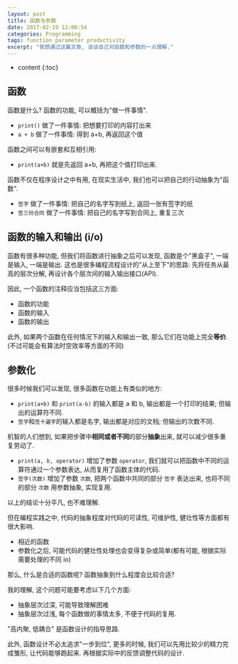```yaml
---
layout: post
title: 函数与参数
date: 2017-02-19 12:00:54
categories: Programming
tags: function parameter productivity
excerpt: "我想通过这篇文章, 谈谈自己对函数和参数的一点理解."
---
```


* content
{:toc}

## 函数

函数是什么? 函数的功能, 可以概括为"做一件事情".

- `print()` 做了一件事情: 把想要打印的内容打出来
- `a + b` 做了一件事情: 得到 a+b, 再返回这个值

函数之间可以有嵌套和互相引用:

- `print(a+b)` 就是先返回 a+b, 再把这个值打印出来.

函数不仅在程序设计之中有用, 在现实生活中, 我们也可以把自己的行动抽象为"函数".

- `签字` 做了一件事情: 把自己的名字写到纸上, 返回一张有签字的纸
- `签三份合同` 做了一件事情: 把自己的名字写到合同上, 重复三次

## 函数的输入和输出 (i/o)

函数有很多种功能, 但我们将函数进行抽象之后可以发现, 函数是个"黑盒子", 一端是输入, 一端是输出.
这也是很多编程流程设计的"从上至下"的思路: 先将任务从最高的层次分解, 再设计各个层次间的输入输出接口(API).

因此, 一个函数的注释应当包括这三方面:

- 函数的功能
- 函数的输入
- 函数的输出

此外, 如果两个函数在任何情况下的输入和输出一致, 那么它们在功能上完全**等价**. (不过可能会有算法时空效率等方面的不同)

## 参数化

很多时候我们可以发现, 很多函数在功能上有类似的地方:

- `print(a+b)` 和 `print(a-b)` 的输入都是 a 和 b, 输出都是一个打印的结果; 但输出的运算符不同.
- `签字`和`签十遍字`的输入都是名字, 输出都是对应的文档; 但输出的次数不同.

机智的人们想到, 如果把步骤中**相同或者不同**的部分**抽象**出来, 就可以减少很多重复劳动了.

- `print(a, b, operator)` 增加了参数 `operator`, 我们就可以把函数中不同的运算符通过一个参数表达, 从而复用了函数主体的代码.
- `签字(次数)` 增加了参数 `次数`, 把两个函数中共同的部分 `签字` 表达出来, 也将不同的部分 `次数` 用参数抽象, 实现复用.

以上的结论十分平凡, 也不难理解.

但在编程实践之中, 代码的抽象程度对代码的可读性, 可维护性, 健壮性等方面都有很大影响.

- 相近的函数
- 参数化之后, 可能代码的健壮性处理也会变得复杂或简单(都有可能, 根据实际需要处理的不同 io)

那么, 什么是合适的函数呢? 函数抽象到什么程度会比较合适?

我的理解, 这个问题可能要考虑以下几个方面:

- 抽象层次过深, 可能导致理解困难
- 抽象层次过浅, 每个函数做的事情太多, 不便于代码的复用.

"高内聚, 低耦合" 是函数设计的指导思路.

此外, 函数设计不必太追求"一步到位", 更多的时候, 我们可以先用比较少的精力完成雏形, 让代码能够跑起来. 再根据实际中的反馈调整代码的设计.

